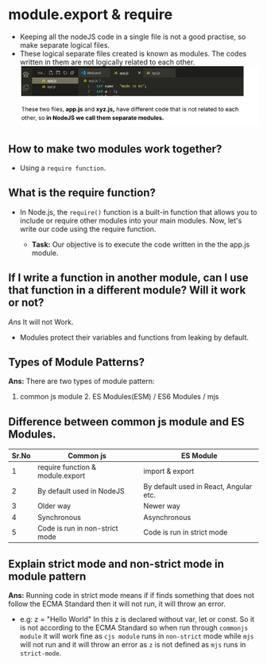# module.export & require

- Keeping all the nodeJS code in a single file is not a good practise, so make separate logical files.
- These logical separate files created is known as modules. The codes written in them are not logically related to each other.
  ![alt text](./image.png)

## How to make two modules work together?

- Using a `require function`.

## What is the require function?

- In Node.js, the `require()` function is a built-in function that allows you to include or require other modules into your main modules. Now, let's write our code using the require function.

  - **Task:** Our objective is to execute the code written in the the app.js module.

## If I write a function in another module, can I use that function in a different module? Will it work or not?

_Ans_ It will not Work.

- Modules protect their variables and functions from leaking by default.

## Types of Module Patterns?

**Ans:** There are two types of module pattern: <br> 
   1. common js module 
    2. ES Modules(ESM) / ES6 Modules / mjs

## Difference between common js module and ES Modules.

| Sr.No | Common js                        | ES Module                              |
| ----- | -------------------------------- | -------------------------------------- |
| 1     | require function & module.export | import & export                        |
| 2     | By default used in NodeJS        | By default used in React, Angular etc. |
| 3     | Older way                        | Newer way                              |
| 4     | Synchronous                      | Asynchronous                           |
| 5     | Code is run in non-strict mode   | Code is run in strict mode             |

## Explain strict mode and non-strict mode in module pattern

**Ans:** Running code in strict mode means if if finds something that does not follow the ECMA Standard then it will not run, it will throw an error. <br> 
- e.g: z = "Hello World"
In this z is declared without var, let or const. So it is not according to the ECMA Standard so when run through `commonjs module` it will work fine as `cjs module` runs in `non-strict` mode while `mjs` will not run and it will throw an error as `z` is not defined as `mjs` runs in `strict-mode`.

